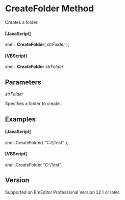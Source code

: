 # CreateFolder Method

Creates a folder.

#### \[JavaScript\]

shell. **CreateFolder**( _strFolder_ );

#### \[VBScript\]

shell. **CreateFolder** _strFolder_

## Parameters

_strFolder_

Specifies a folder to create.

## Examples

#### \[JavaScript\]

shell.CreateFolder( "C:\\\Test" );

#### \[VBScript\]

shell.CreateFolder "C:\\Test"

## Version

Supported on EmEditor Professional Version 22.1 or later.